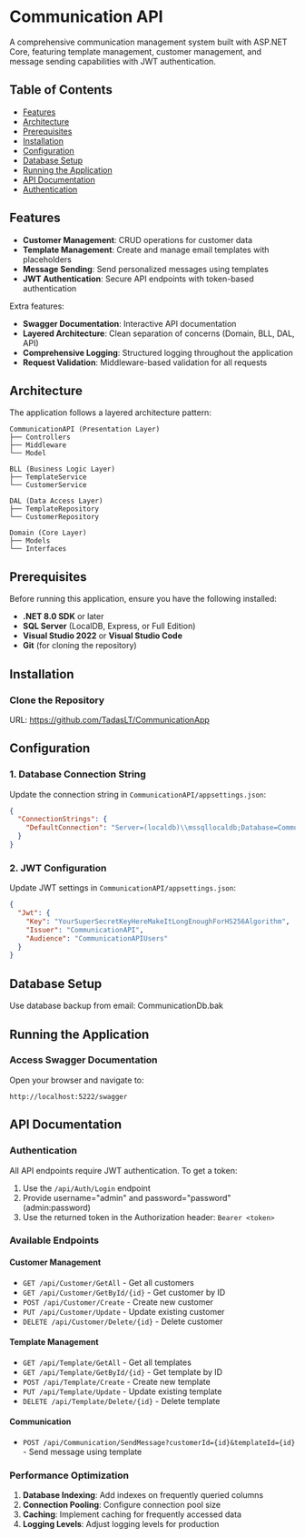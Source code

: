 # Communication API

A comprehensive communication management system built with ASP.NET Core, featuring template management, customer management, and message sending capabilities with JWT authentication.

## Table of Contents

- [Features](#features)
- [Architecture](#architecture)
- [Prerequisites](#prerequisites)
- [Installation](#installation)
- [Configuration](#configuration)
- [Database Setup](#database-setup)
- [Running the Application](#running-the-application)
- [API Documentation](#api-documentation)
- [Authentication](#authentication)

## Features

- **Customer Management**: CRUD operations for customer data
- **Template Management**: Create and manage email templates with placeholders
- **Message Sending**: Send personalized messages using templates
- **JWT Authentication**: Secure API endpoints with token-based authentication

Extra features:
- **Swagger Documentation**: Interactive API documentation
- **Layered Architecture**: Clean separation of concerns (Domain, BLL, DAL, API)
- **Comprehensive Logging**: Structured logging throughout the application
- **Request Validation**: Middleware-based validation for all requests

## Architecture

The application follows a layered architecture pattern:

```
CommunicationAPI (Presentation Layer)
├── Controllers
├── Middleware
└── Model

BLL (Business Logic Layer)
├── TemplateService
└── CustomerService

DAL (Data Access Layer)
├── TemplateRepository
└── CustomerRepository

Domain (Core Layer)
├── Models
└── Interfaces
```

## Prerequisites

Before running this application, ensure you have the following installed:

- **.NET 8.0 SDK** or later
- **SQL Server** (LocalDB, Express, or Full Edition)
- **Visual Studio 2022** or **Visual Studio Code**
- **Git** (for cloning the repository)

## Installation
### Clone the Repository

URL: https://github.com/TadasLT/CommunicationApp

## Configuration
### 1. Database Connection String

Update the connection string in `CommunicationAPI/appsettings.json`:

```json
{
  "ConnectionStrings": {
    "DefaultConnection": "Server=(localdb)\\mssqllocaldb;Database=CommunicationDB;Trusted_Connection=true;MultipleActiveResultSets=true"
  }
}
```

### 2. JWT Configuration

Update JWT settings in `CommunicationAPI/appsettings.json`:

```json
{
  "Jwt": {
    "Key": "YourSuperSecretKeyHereMakeItLongEnoughForHS256Algorithm",
    "Issuer": "CommunicationAPI",
    "Audience": "CommunicationAPIUsers"
  }
}
```

## Database Setup

Use database backup from email: CommunicationDb.bak

## Running the Application
### Access Swagger Documentation

Open your browser and navigate to:
```
http://localhost:5222/swagger
```

## API Documentation
### Authentication

All API endpoints require JWT authentication. To get a token:

1. Use the `/api/Auth/Login` endpoint
2. Provide username="admin" and password="password" (admin:password)
3. Use the returned token in the Authorization header: `Bearer <token>`

### Available Endpoints

#### Customer Management
- `GET /api/Customer/GetAll` - Get all customers
- `GET /api/Customer/GetById/{id}` - Get customer by ID
- `POST /api/Customer/Create` - Create new customer
- `PUT /api/Customer/Update` - Update existing customer
- `DELETE /api/Customer/Delete/{id}` - Delete customer

#### Template Management
- `GET /api/Template/GetAll` - Get all templates
- `GET /api/Template/GetById/{id}` - Get template by ID
- `POST /api/Template/Create` - Create new template
- `PUT /api/Template/Update` - Update existing template
- `DELETE /api/Template/Delete/{id}` - Delete template

#### Communication
- `POST /api/Communication/SendMessage?customerId={id}&templateId={id}` - Send message using template

### Performance Optimization

1. **Database Indexing**: Add indexes on frequently queried columns
2. **Connection Pooling**: Configure connection pool size
3. **Caching**: Implement caching for frequently accessed data
4. **Logging Levels**: Adjust logging levels for production